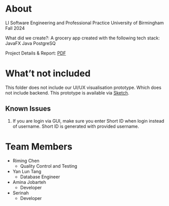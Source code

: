 # About
LI Software Engineering and Professional Practice 
University of Birmingham Fall 2024

What did we create?:
A grocery app created with the following tech stack:
JavaFX
Java
PostgreSQ

Project Details & Report: [PDF](https://drive.google.com/file/d/1McIxNtWUc-A8MKGCBQNIUZIwYMxPzMuq/view?usp=sharing)

# What’t not included
This folder does not include our UI/UX visualisation prototype. Which does not include backend. This prototype is available via [Sketch](https://sketch.com/s/64b97842-91cf-4b57-9855-0f36b8a8e38f).

## Known Issues
1. If you are login via GUI, make sure you enter Short ID when login instead of username. Short ID is generated with provided username.

# Team Members
- Riming Chen
	- Quality Control and Testing
- Yan Lun Tang
  	- Database Engineer
- Amina Jobarteh
	- Developer
- Serinah
	- Developer
